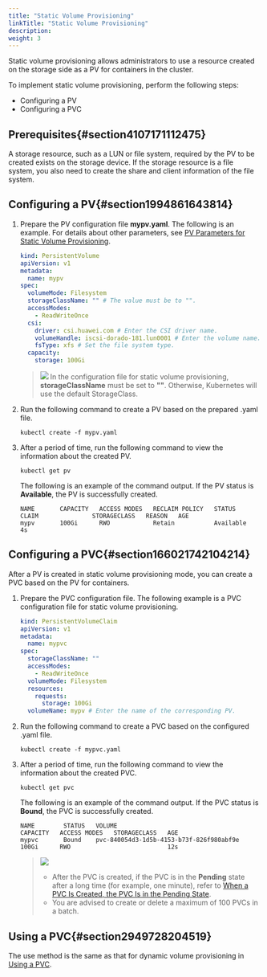 ```yaml
---
title: "Static Volume Provisioning"
linkTitle: "Static Volume Provisioning"
description: 
weight: 3
---
```


Static volume provisioning allows administrators to use a resource created on the storage side as a PV for containers in the cluster.

To implement static volume provisioning, perform the following steps:

-   Configuring a PV
-   Configuring a PVC

## Prerequisites{#section4107171112475}

A storage resource, such as a LUN or file system, required by the PV to be created exists on the storage device. If the storage resource is a file system, you also need to create the share and client information of the file system.

## Configuring a PV{#section1994861643814}

1.  Prepare the PV configuration file  **mypv.yaml**. The following is an example. For details about other parameters, see  [PV Parameters for Static Volume Provisioning](/docs/using-huawei-csi/managing-a-pvc/creating-a-pvc/static-volume-provisioning/pv-parameters-for-static-volume-provisioning).

    ```yaml
    kind: PersistentVolume
    apiVersion: v1
    metadata:
      name: mypv
    spec:
      volumeMode: Filesystem
      storageClassName: "" # The value must be to "".
      accessModes:
        - ReadWriteOnce
      csi:
        driver: csi.huawei.com # Enter the CSI driver name.
        volumeHandle: iscsi-dorado-181.lun0001 # Enter the volume name.
        fsType: xfs # Set the file system type.
      capacity:
        storage: 100Gi
    ```

    >![](/css-docs/public_sys-resources/en/icon-note.gif)
    >In the configuration file for static volume provisioning,  **storageClassName**  must be set to  **""**. Otherwise, Kubernetes will use the default StorageClass.

2.  Run the following command to create a PV based on the prepared .yaml file.

    ```
    kubectl create -f mypv.yaml
    ```

3.  After a period of time, run the following command to view the information about the created PV.

    ```
    kubectl get pv
    ```

    The following is an example of the command output. If the PV status is  **Available**, the PV is successfully created.

    ```
    NAME       CAPACITY   ACCESS MODES   RECLAIM POLICY   STATUS      CLAIM               STORAGECLASS   REASON   AGE
    mypv       100Gi      RWO            Retain           Available                                               4s
    ```

## Configuring a PVC{#section166021742104214}

After a PV is created in static volume provisioning mode, you can create a PVC based on the PV for containers.

1.  Prepare the PVC configuration file. The following example is a PVC configuration file for static volume provisioning.

    ```yaml
    kind: PersistentVolumeClaim
    apiVersion: v1
    metadata:
      name: mypvc
    spec:
      storageClassName: ""
      accessModes:
        - ReadWriteOnce
      volumeMode: Filesystem
      resources:
        requests:
          storage: 100Gi
      volumeName: mypv # Enter the name of the corresponding PV.
    ```

2.  Run the following command to create a PVC based on the configured .yaml file.

    ```
    kubectl create -f mypvc.yaml
    ```

3.  After a period of time, run the following command to view the information about the created PVC.

    ```
    kubectl get pvc
    ```

    The following is an example of the command output. If the PVC status is  **Bound**, the PVC is successfully created.

    ```
    NAME        STATUS   VOLUME                                     CAPACITY   ACCESS MODES   STORAGECLASS   AGE
    mypvc       Bound    pvc-840054d3-1d5b-4153-b73f-826f980abf9e   100Gi      RWO                           12s
    ```

    >![](/css-docs/public_sys-resources/en/icon-note.gif)
    >-   After the PVC is created, if the PVC is in the  **Pending**  state after a long time \(for example, one minute\), refer to  [When a PVC Is Created, the PVC Is in the Pending State](/docs/troubleshooting/pvc-issues/when-a-pvc-is-created-the-pvc-is-in-the-pending-state).
    >-   You are advised to create or delete a maximum of 100 PVCs in a batch.

## Using a PVC{#section2949728204519}

The use method is the same as that for dynamic volume provisioning in  [Using a PVC](/docs/using-huawei-csi/managing-a-pvc/creating-a-pvc/dynamic-volume-provisioning#section8172141413917).



